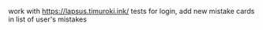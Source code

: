 work with https://lapsus.timuroki.ink/
tests for login, add new mistake cards in list of user's mistakes

